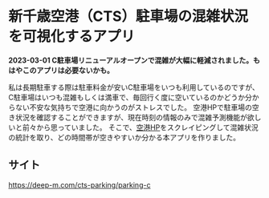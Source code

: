 # 新千歳空港（CTS）駐車場の混雑状況を可視化するアプリ

**2023-03-01 C駐車場リニューアルオープンで混雑が大幅に軽減されました。もはやこのアプリは必要ないかも。**

私は長期駐車する際は駐車料金が安いC駐車場をいつも利用しているのですが、
C駐車場はいつも混雑もしくは満車で、毎回行く度に空いているのかどうか分からない不安な気持ちで空港に向かうのがストレスでした。
空港HPで駐車場の空き状況を確認することができますが、現在時刻の情報のみで混雑予測機能が欲しいと前々から思っていました。
そこで、[空港HP](https://parking.hokkaido-airports.co.jp/cts/)をスクレイピングして混雑状況の統計を取り、どの時間帯が空きやすいか分かる本アプリを作りました。

## サイト
<https://deep-m.com/cts-parking/parking-c>

